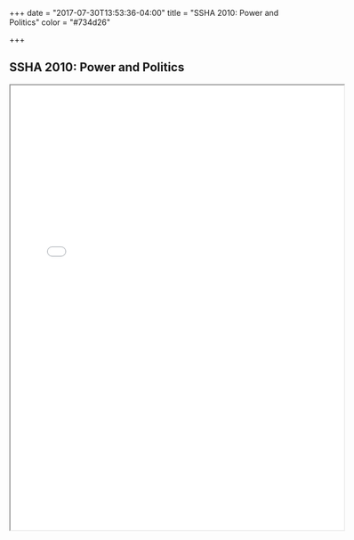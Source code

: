 +++
date = "2017-07-30T13:53:36-04:00"
title = "SSHA 2010: Power and Politics"
color = "#734d26"

+++

## SSHA 2010: Power and Politics

<iframe src="/files/SSHA Program 2010.pdf" width="600px" height="800px">
